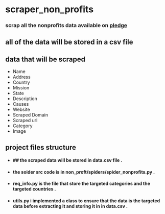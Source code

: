 # scraper_non_profits

### scrap all the nonprofits data available on [pledge](https://www.pledge.to/organizations)
## all of the data will be stored in a csv file

## data that will be scraped 
-  Name 
-  Address
-  Country
-  Mission
-  State
-  Description
-  Causes
-  Website
-  Scraped Domain 
-  Scraped url
-  Category
-  Image 

## project files structure 
- #### ## the scraped data will be stored in data.csv file .
- #### the soider src code is in non_proft/spiders/spider_nonprofits.py . 
- #### req_info.py  is the file that store the targeted categories and the targeted countries .
- #### utils.py i implemented a class to ensure that the data is the targeted data before extracting it and    storing it in in data.csv .


